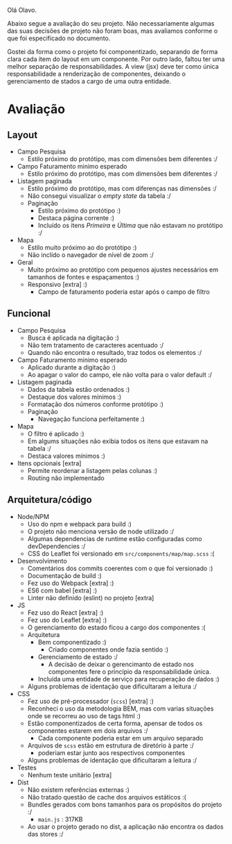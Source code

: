 Olá Olavo.

Abaixo segue a avaliação do seu projeto. Não necessariamente algumas das suas decisões de projeto não foram boas, mas avaliamos conforme o que foi especificado no documento.

Gostei da forma como o projeto foi componentizado, separando de forma clara cada item do layout em um componente. Por outro lado, faltou ter uma melhor separação de responsabilidades. A view (jsx) deve ter como única responsabilidade a renderização de componentes, deixando o gerenciamento de stados a cargo de uma outra entidade.

# Avaliação

## Layout

- Campo Pesquisa
    - Estilo próximo do protótipo, mas com dimensões bem diferentes :/
- Campo Faturamento minimo esperado
    - Estilo próximo do protótipo, mas com dimensões bem diferentes :/
- Listagem paginada
    - Estilo próximo do protótipo, mas com diferenças nas dimensões :/
    - Não consegui visualizar o *empty state* da tabela :/
    - Paginação
        - Estilo próximo do protótipo :)
        - Destaca página corrente :)
        - Incluído os itens *Primeira* e *Última* que não estavam no protótipo :/
- Mapa
    - Estilo muito próximo ao do protótipo :)
    - Não inclído o navegador de nível de zoom :/
- Geral
    - Muito próximo ao protótipo com pequenos ajustes necessários em tamanhos de fontes e espaçamentos :)
    - Responsivo [extra] :)
        - Campo de faturamento poderia estar após o campo de filtro 

## Funcional

- Campo Pesquisa
    - Busca é aplicada na digitação :)
    - Não tem tratamento de caracteres acentuado :/
    - Quando não encontra o resultado, traz todos os elementos :/
- Campo Faturamento minimo esperado
    - Aplicado durante a digitação :)
    - Ao apagar o valor do campo, ele não volta para o valor default :/
- Listagem paginada
    - Dados da tabela estão ordenados :)
    - Destaque dos valores mínimos :)
    - Formatação dos números conforme protótipo :)
    - Paginação
        - Navegação funciona perfeitamente :)
- Mapa
    - O filtro é aplicado :)
    - Em algums situações não exibia todos os itens que estavam na tabela :/
    - Destaca valores mínimos :)
- Itens opcionais [extra]
    - Permite reordenar a listagem pelas colunas :)
    - Routing não implementado
  
## Arquitetura/código

- Node/NPM
    - Uso do npm e webpack para build :)
    - O projeto não menciona versão de node utilizado :/
    - Algumas dependencias de runtime estão configuradas como devDependencies :/
    - CSS do Leaflet foi versionado em `src/components/map/map.scss` :(
- Desenvolvimento
    - Comentários dos commits coerentes com o que foi versionado :)
    - Documentação de build :)
    - Fez uso do Webpack [extra] :)
    - ES6 com babel [extra] :)
    - Linter não definido (eslint) no projeto [extra]
- JS
    - Fez uso do React [extra] :)
    - Fez uso do Leaflet [extra] :)
    - O gerenciamento do estado ficou a cargo dos componentes :(
    - Arquitetura
        - Bem componentizado :)
            - Criado componentes onde fazia sentido :)
        - Gerenciamento de estado :/
          - A decisão de deixar o gerencimanto de estado nos componentes fere o princípio da responsabilidade única.
        - Incluída uma entidade de serviço para recuperação de dados :)
    - Alguns problemas de identação que dificultaram a leitura :/
- CSS
    - Fez uso de pré-processador (`scss`) [extra] :)
    - Reconheci o uso da metodologia BEM, mas com varias situações onde se recorreu ao uso de tags html :)
    - Estão componentizados de certa forma, apensar de todos os componentes estarem em dois arquivos :/
        - Cada componente poderia estar em um arquivo separado
    - Arquivos de `scss` estão em estrutura de diretório à parte :/
        - poderiam estar junto aos respectivos componentes
    - Alguns problemas de identação que dificultaram a leitura :/
- Testes
    - Nenhum teste unitário [extra]
- Dist
    - Não existem referências externas :)
    - Não tratado questão de cache dos arquivos estáticos :(
    - Bundles gerados com bons tamanhos para os propósitos do projeto :/
        - `main.js` : 317KB
    - Ao usar o projeto gerado no dist, a aplicação não encontra os dados das stores :/
